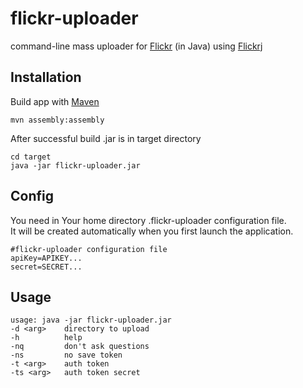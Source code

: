 flickr-uploader
===============

command-line mass uploader for [Flickr](http://flickr.com) (in Java)
using [Flickrj](http://flickrj.sourceforge.net/)

Installation
------------
Build app with [Maven](http://maven.apache.org)

<pre><code>mvn assembly:assembly</code></pre>

After successful build .jar is in target directory

<pre><code>cd target
java -jar flickr-uploader.jar</code></pre>

Config
------
You need in Your home directory .flickr-uploader configuration file.<br/> 
It will be created automatically when you first launch the application.

<pre><code>#flickr-uploader configuration file
apiKey=APIKEY...
secret=SECRET...</code></pre>

Usage
-----
 ```
usage: java -jar flickr-uploader.jar
 -d <arg>    directory to upload
 -h          help
 -nq         don't ask questions
 -ns         no save token
 -t <arg>    auth token
 -ts <arg>   auth token secret
 ```
